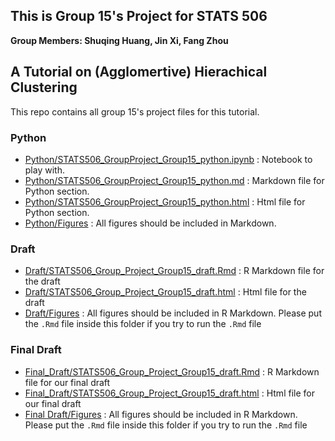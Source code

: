 ## This is Group 15's Project for STATS 506
**Group Members: Shuqing Huang, Jin Xi, Fang Zhou**

## A Tutorial on (Agglomertive) Hierachical Clustering
This repo contains all group 15's project files for this tutorial.

### Python
 
  - [Python/STATS506_GroupProject_Group15_python.ipynb](./Python/STATS506_GroupProject_Group15_python.ipynb) : Notebook to play with.
  - [Python/STATS506_GroupProject_Group15_python.md](./Python/STATS506_GroupProject_Group15_python.md) : Markdown file for Python section.
  - [Python/STATS506_GroupProject_Group15_python.html](./Python/STATS506_GroupProject_Group15_python.html) : Html file for Python section.
  - [Python/Figures](./Python/Figures) : All figures should be included in Markdown.
  
### Draft
  - [Draft/STATS506_Group_Project_Group15_draft.Rmd](./Draft/STATS506_Group_Project_Group15_draft.Rmd) : R Markdown file for the draft
  - [Draft/STATS506_Group_Project_Group15_draft.html](./Draft/STATS506_Group_Project_Group15_draft.html) : Html file for the draft
  - [Draft/Figures](./Draft/Figures) : All figures should be included in R Markdown. Please put the `.Rmd` file inside this folder if you try to run the `.Rmd` file


### Final Draft
  - [Final_Draft/STATS506_Group_Project_Group15_draft.Rmd](./Final/STATS506_Group_Project_Group15_final.Rmd) : R Markdown file for our final draft
  - [Final_Draft/STATS506_Group_Project_Group15_draft.html](./Final/STATS506_Group_Project_Group15_final.html) : Html file for our final draft
  - [Final Draft/Figures](./Final/Figures) : All figures should be included in R Markdown. Please put the `.Rmd` file inside this folder if you try to run the `.Rmd` file
